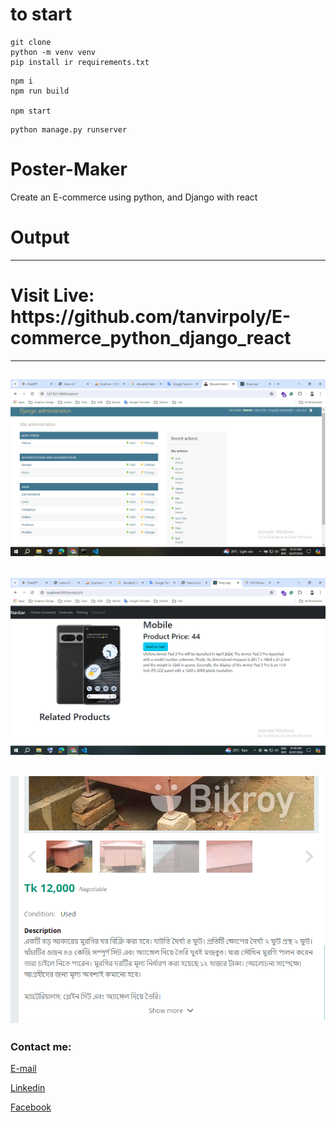 # to start

```
git clone
python -m venv venv
pip install ir requirements.txt
```

```javascript-React
npm i
npm run build

npm start
```

```
python manage.py runserver

```

# Poster-Maker
 Create an E-commerce using python, and Django with react



# Output


---
<h1>Visit Live: https://github.com/tanvirpoly/E-commerce_python_django_react</h1>



---



<img src="admin.png"
     alt="admin.png"/>
---

<img src="img1.png"
     alt="Image"/>
---


<img src="img2.png"
     alt="Image"/>
---











<!-- all link is here -->


### Contact me:

[E-mail]( tanvirpoly@gmail.com)

[Linkedin]( https://www.linkedin.com/in/tanvirx/)

[Facebook]( https://www.facebook.com/tanvirfbid)


